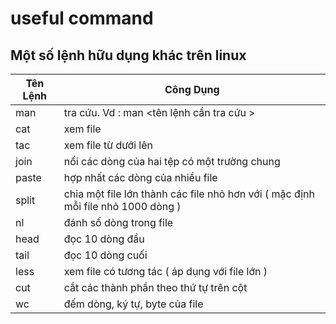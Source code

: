 # useful command
## Một số lệnh hữu dụng khác trên linux 

|Tên Lệnh | Công Dụng
| --- | --------- 
| man  | tra cứu. Vd : man <tên lệnh cần tra cứu >
| cat | xem file 
| tac | xem file từ dưới lên
| join | nối các dòng của hai tệp có một trường chung
| paste | hợp nhất các dòng của nhiều file 
| split | chia một file lớn thành các file nhỏ hơn với ( mặc định mỗi file nhỏ 1000 dòng )
| nl | đánh số dòng trong file
| head | đọc 10 dòng đầu 
| tail | đọc 10 dòng cuối 
| less | xem file có tương tác ( áp dụng với file lớn )
| cut | cắt các thành phần theo thứ tự trên cột
| wc | đếm dòng, ký tự, byte của file


